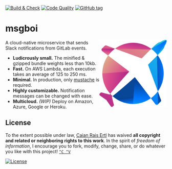 [![Build & Check][gh-bnc-shield]][gh-bnc-url]
[![Code Quality][lgtm-shield]][lgtm-url]
[![GitHub tag][tag-shield]][tag-url]

# msgboi

<img src="logo.svg" height="210px" align="right"/>

A cloud-native microservice that sends Slack notifications from GitLab events.

- __Ludicrously small.__ The minified & gzipped bundle weights less than 10kb.
- __Fast.__ On AWS Lambda, each execution takes an average of 125 to 250 ms.
- __Minimal.__ In production, only [mustache][mustache] is required.
- __Highly customizable.__ Notification messages can be changed with ease.
- __Multicloud.__ *(WIP)* Deploy on Amazon, Azure, Google or Heroku.

[mustache]: https://github.com/janl/mustache.js

[gh-bnc-shield]: https://img.shields.io/github/workflow/status/caian-org/msgboi/build-and-check?label=build%20%26%20check&logo=github&style=flat-square
[gh-bnc-url]: https://github.com/caian-org/msgboi/actions/workflows/build-and-check.yml

[lgtm-shield]: https://img.shields.io/lgtm/grade/javascript/g/caian-org/msgboi.svg?logo=lgtm&style=flat-square
[lgtm-url]: https://lgtm.com/projects/g/caian-org/msgboi/context:javascript

[tag-shield]: https://img.shields.io/github/tag/caian-org/msgboi.svg?logo=git&logoColor=FFF&style=flat-square
[tag-url]: https://github.com/caian-org/msgboi/releases


## License

To the extent possible under law, [Caian Rais Ertl][me] has waived __all
copyright and related or neighboring rights to this work__. In the spirit of
_freedom of information_, I encourage you to fork, modify, change, share, or do
whatever you like with this project! [`^C ^V`][kopimi]

[![License][cc-shield]][cc-url]

[me]: https://github.com/upsetbit
[cc-shield]: https://forthebadge.com/images/badges/cc-0.svg
[cc-url]: http://creativecommons.org/publicdomain/zero/1.0

[kopimi]: https://kopimi.com
